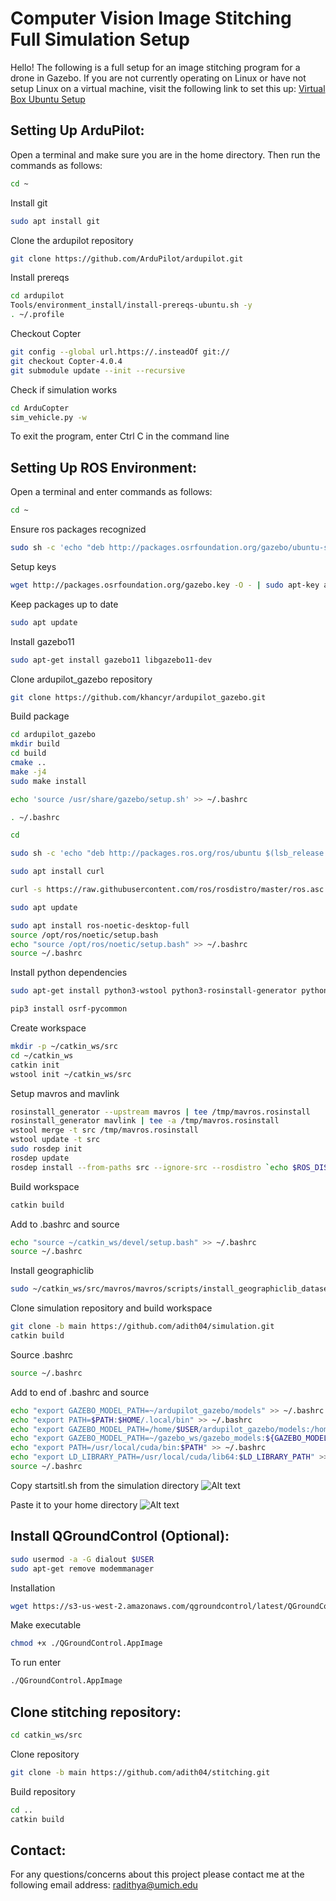# Computer Vision Image Stitching Full Simulation Setup

Hello! The following is a full setup for an image stitching program for a drone in Gazebo.
If you are not currently operating on Linux or have not setup Linux on a virtual machine, visit the following link to set this up: [Virtual Box Ubuntu Setup](https://github.com/adith04/stitching/raw/master/Installing_virtual_box.pdf)


## Setting Up ArduPilot:

Open a terminal and make sure you are in the home directory. Then run the commands as follows:
```bash
cd ~
```
Install git
```bash
sudo apt install git
```
Clone the ardupilot repository
```bash
git clone https://github.com/ArduPilot/ardupilot.git
```
Install prereqs
```bash
cd ardupilot
Tools/environment_install/install-prereqs-ubuntu.sh -y
. ~/.profile
```
Checkout Copter
```bash
git config --global url.https://.insteadOf git://
git checkout Copter-4.0.4
git submodule update --init --recursive
```
Check if simulation works
```bash
cd ArduCopter
sim_vehicle.py -w
```
To exit the program, enter Ctrl C in the command line

## Setting Up ROS Environment:

Open a terminal and enter commands as follows:
```bash
cd ~
```
Ensure ros packages recognized
```bash
sudo sh -c 'echo "deb http://packages.osrfoundation.org/gazebo/ubuntu-stable `lsb_release -cs` main" > /etc/apt/sources.list.d/gazebo-stable.list'
```
Setup keys
```bash
wget http://packages.osrfoundation.org/gazebo.key -O - | sudo apt-key add -
```
Keep packages up to date
```bash
sudo apt update
```
Install gazebo11
```bash
sudo apt-get install gazebo11 libgazebo11-dev
```
Clone ardupilot_gazebo repository
```bash
git clone https://github.com/khancyr/ardupilot_gazebo.git
```
Build package
```bash
cd ardupilot_gazebo
mkdir build
cd build
cmake ..
make -j4
sudo make install
```
```bash
echo 'source /usr/share/gazebo/setup.sh' >> ~/.bashrc
```
```bash
. ~/.bashrc
```
```bash
cd
```
```bash
sudo sh -c 'echo "deb http://packages.ros.org/ros/ubuntu $(lsb_release -sc) main" > /etc/apt/sources.list.d/ros-latest.list'
```
```bash
sudo apt install curl
```
```bash
curl -s https://raw.githubusercontent.com/ros/rosdistro/master/ros.asc | sudo apt-key add -
```
```bash
sudo apt update
```
```bash
sudo apt install ros-noetic-desktop-full
source /opt/ros/noetic/setup.bash
echo "source /opt/ros/noetic/setup.bash" >> ~/.bashrc
source ~/.bashrc
```
Install python dependencies
```bash
sudo apt-get install python3-wstool python3-rosinstall-generator python3-catkin-lint python3-pip python3-catkin-tools
```
```bash
pip3 install osrf-pycommon
```
Create workspace
```bash
mkdir -p ~/catkin_ws/src
cd ~/catkin_ws
catkin init
wstool init ~/catkin_ws/src
```
Setup mavros and mavlink
```bash
rosinstall_generator --upstream mavros | tee /tmp/mavros.rosinstall
rosinstall_generator mavlink | tee -a /tmp/mavros.rosinstall
wstool merge -t src /tmp/mavros.rosinstall
wstool update -t src
sudo rosdep init
rosdep update
rosdep install --from-paths src --ignore-src --rosdistro `echo $ROS_DISTRO` -y
```
Build workspace
```bash
catkin build
```
Add to .bashrc and source
```bash
echo "source ~/catkin_ws/devel/setup.bash" >> ~/.bashrc
source ~/.bashrc
```
Install geographiclib
```bash
sudo ~/catkin_ws/src/mavros/mavros/scripts/install_geographiclib_datasets.sh
```
Clone simulation repository and build workspace
```bash
git clone -b main https://github.com/adith04/simulation.git
catkin build
```
Source .bashrc
```bash
source ~/.bashrc
```
Add to end of .bashrc and source
```bash
echo "export GAZEBO_MODEL_PATH=~/ardupilot_gazebo/models" >> ~/.bashrc
echo "export PATH=$PATH:$HOME/.local/bin" >> ~/.bashrc
echo "export GAZEBO_MODEL_PATH=/home/$USER/ardupilot_gazebo/models:/home/$USER/catkin_ws/src/simulation/models" >> ~/.bashrc
echo "export GAZEBO_MODEL_PATH=~/gazebo_ws/gazebo_models:${GAZEBO_MODEL_PATH}" >> ~/.bashrc
echo "export PATH=/usr/local/cuda/bin:$PATH" >> ~/.bashrc
echo "export LD_LIBRARY_PATH=/usr/local/cuda/lib64:$LD_LIBRARY_PATH" >> ~/.bashrc
source ~/.bashrc
```
Copy startsitl.sh from the simulation directory
![Alt text](https://github.com/adith04/stitching/raw/master/first.png)

Paste it to your home directory 
![Alt text](https://github.com/adith04/stitching/raw/master/second.png)


## Install QGroundControl (Optional):
```bash
sudo usermod -a -G dialout $USER
sudo apt-get remove modemmanager
```
Installation
```bash
wget https://s3-us-west-2.amazonaws.com/qgroundcontrol/latest/QGroundControl.AppImage
```
Make executable
```bash
chmod +x ./QGroundControl.AppImage 
```
To run enter 
```bash
./QGroundControl.AppImage
```

## Clone stitching repository:
```bash
cd catkin_ws/src
```
Clone repository
```bash
git clone -b main https://github.com/adith04/stitching.git
```
Build repository
```bash
cd ..
catkin build
```

## Contact:
For any questions/concerns about this project please contact me at the following email address: radithya@umich.edu
